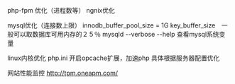 php-fpm 优化（进程数等）
ngnix优化

mysql优化（连接数上限）
innodb_buffer_pool_size = 1G
key_buffer_size　一般可以取数据库可用内存的２５％
mysqld --verbose --help 查看mysql系统变量

linux内核优化
php.ini 开启opcache扩展，加速php
具体根据服务器配置优化

网站性能监控
http://tpm.oneapm.com/

